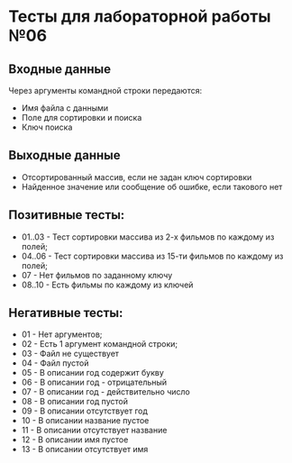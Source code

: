 # Тесты для лабораторной работы №06

## Входные данные

Через аргументы командной строки передаются:
* Имя файла с данными
* Поле для сортировки и поиска
* Ключ поиска

## Выходные данные

* Отсортированный массив, если не задан ключ сортировки
* Найденное значение или сообщение об ошибке, если такового нет

## Позитивные тесты:

- 01..03 - Тест сортировки массива из 2-х фильмов по каждому из полей;
- 04..06 - Тест сортировки массива из 15-ти фильмов по каждому из полей;
- 07 - Нет фильмов по заданному ключу
- 08..10 - Есть фильмы по каждому из ключей

## Негативные тесты:

- 01 - Нет аргументов;
- 02 - Есть 1 аргумент командной строки;
- 03 - Файл не существует
- 04 - Файл пустой
- 05 - В описании год содержит букву
- 06 - В описании год - отрицательный
- 07 - В описании год - действительно число
- 08 - В описании год пустой
- 09 - В описании отсутствует год
- 10 - В описании название пустое
- 11 - В описании отсутствует название
- 12 - В описании имя пустое
- 13 - В описании отсутствует имя
